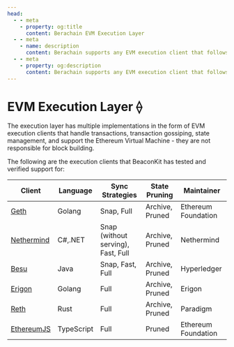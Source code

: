 ```yaml
---
head:
  - - meta
    - property: og:title
      content: Berachain EVM Execution Layer
  - - meta
    - name: description
      content: Berachain supports any EVM execution client that follows Engine API
  - - meta
    - property: og:description
      content: Berachain supports any EVM execution client that follows Engine API
---
```


# EVM Execution Layer ⟠

The execution layer has multiple implementations in the form of EVM execution clients that handle transactions, transaction gossiping, state management, and support the Ethereum Virtual Machine - they are not responsible for block building.

The following are the execution clients that BeaconKit has tested and verified support for:

| Client                                                          | Language   | Sync Strategies                    | State Pruning   | Maintainer          |
| --------------------------------------------------------------- | ---------- | ---------------------------------- | --------------- | ------------------- |
| [Geth](https://github.com/ethereum/go-ethereum)                 | Golang     | Snap, Full                         | Archive, Pruned | Ethereum Foundation |
| [Nethermind](https://github.com/NethermindEth/nethermind)       | C#,.NET    | Snap (without serving), Fast, Full | Archive, Pruned | Nethermind          |
| [Besu](https://github.com/hyperledger/besu/)                    | Java       | Snap, Fast, Full                   | Archive, Pruned | Hyperledger         |
| [Erigon](https://github.com/ledgerwatch/erigon)                 | Golang     | Full                               | Archive, Pruned | Erigon              |
| [Reth](https://github.com/paradigmxyz/reth)                     | Rust       | Full                               | Archive, Pruned | Paradigm            |
| [EthereumJS](https://github.com/ethereumjs/ethereumjs-monorepo) | TypeScript | Full                               | Pruned          | Ethereum Foundation |
